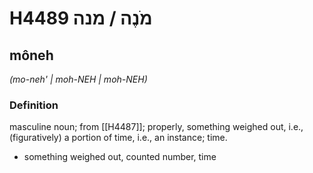 # H4489 מֹנֶה / מנה

## môneh

_(mo-neh' | moh-NEH | moh-NEH)_

### Definition

masculine noun; from [[H4487]]; properly, something weighed out, i.e., (figuratively) a portion of time, i.e., an instance; time.

- something weighed out, counted number, time
